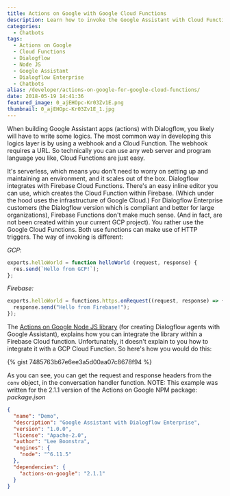 ```yaml
---
title: Actions on Google with Google Cloud Functions
description: Learn how to invoke the Google Assistant with Cloud Functions
categories:
  - Chatbots
tags:
  - Actions on Google
  - Cloud Functions
  - Dialogflow
  - Node JS
  - Google Assistant
  - Dialogflow Enterprise
  - Chatbots
alias: /developer/actions-on-google-for-google-cloud-functions/
date: 2018-05-19 14:41:36
featured_image: 0_ajEHOpc-Kr03Zv1E.png
thumbnail: 0_ajEHOpc-Kr03Zv1E_1.jpg
---
```


When building Google Assistant apps (actions) with Dialogflow, you likely will have to write some logics. The most common way in developing this logics layer is by using a webhook and a Cloud Function. The webhook requires a URL. So technically you can use any web server and program language you like, Cloud Functions are just easy.
<!-- more -->
It's serverless, which means you don't need to worry on setting up and maintaining an environment, and it scales out of the box. Dialogflow integrates with Firebase Cloud Functions. There's an easy inline editor you can use, which creates the Cloud Function within Firebase. (Which under the hood uses the infrastructure of Google Cloud.) For Dialogflow Enterprise customers (the Dialogflow version which is compliant and better for large organizations), Firebase Functions don't make much sense. (And in fact, are not been created within your current GCP project). You rather use the Google Cloud Functions. Both use functions can make use of HTTP triggers. The way of invoking is different: 

*GCP*:

``` JavaScript 
exports.helloWorld = function helloWorld (request, response) { 
  res.send(`Hello from GCP!`); 
};
```


*Firebase:* 

``` JavaScript
exports.helloWorld = functions.https.onRequest((request, response) => { 
  response.send("Hello from Firebase!"); 
}); 
```

The [Actions on Google Node JS library](https://www.npmjs.com/package/actions-on-google) (for creating Dialogflow agents with Google Assistant), explains how you can integrate the library within a Firebase Cloud function. Unfortunately, it doesn't explain to you how to integrate it with a GCP Cloud Function. So here's how you would do this: 

{% gist 7485763b67e6ee3a5d00aa07c8678f94 %}

As you can see, you can get the request and response headers from the `conv` object, in the conversation handler function. NOTE: This example was written for the 2.1.1 version of the Actions on Google NPM package: *package.json* 

``` JSON 
{ 
  "name": "Demo", 
  "description": "Google Assistant with Dialogflow Enterprise", 
  "version": "1.0.0", 
  "license": "Apache-2.0", 
  "author": "Lee Boonstra", 
  "engines": { 
    "node": "^6.11.5" 
  }, 
  "dependencies": { 
    "actions-on-google": "2.1.1" 
  } 
}
```